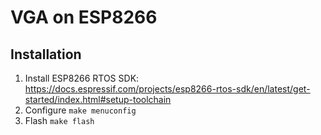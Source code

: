 # VGA on ESP8266

## Installation

1. Install ESP8266 RTOS SDK: https://docs.espressif.com/projects/esp8266-rtos-sdk/en/latest/get-started/index.html#setup-toolchain
2. Configure `make menuconfig`
3. Flash `make flash`
